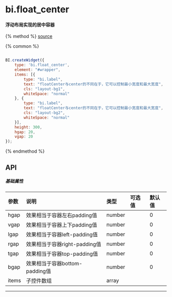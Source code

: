 # bi.float_center

#### 浮动布局实现的居中容器

{% method %}
[source](https://jsfiddle.net/fineui/1vgn555m/)

{% common %}
```javascript

BI.createWidget({
    type: 'bi.float_center',
    element: "#wrapper",
    items: [{
        type: "bi.label",
        text: "floatCenter与center的不同在于，它可以控制最小宽度和最大宽度",
        cls: "layout-bg1",
        whiteSpace: "normal"
    }, {
        type: "bi.label",
        text: "floatCenter与center的不同在于，它可以控制最小宽度和最大宽度",
        cls: "layout-bg2",
        whiteSpace: "normal"
    }],
    height: 300,
    hgap: 20,
    vgap: 20
});


```

{% endmethod %}


## API
##### 基础属性
| 参数    | 说明                           | 类型       | 可选值 | 默认值
| :------ |:-------------                  | :-----     | :----|:----
| hgap    | 效果相当于容器左右padding值    |    number  |  |  0  |
| vgap    | 效果相当于容器上下padding值    |    number  |  |  0  |
| lgap    | 效果相当于容器left-padding值   |    number  |  |  0  |
| rgap    | 效果相当于容器right-padding值  |    number  |  |  0  |
| tgap    | 效果相当于容器top-padding值    |    number  |  |  0  |
| bgap    | 效果相当于容器bottom-padding值 |    number  |  |  0  |
| items | 子控件数组     |    array |  |  | |

---